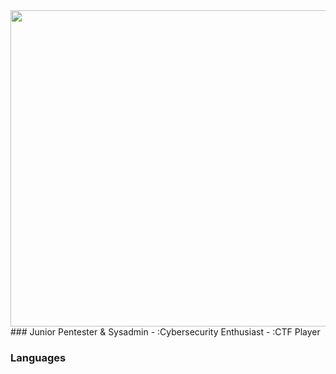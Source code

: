 <img src="https://github.com/j4ckie0x17/j4ckie0x17/blob/main/media/kuaker.gif" height="506" width="835">
### Junior Pentester & Sysadmin 
- :Cybersecurity Enthusiast
- :CTF Player

### Languages


